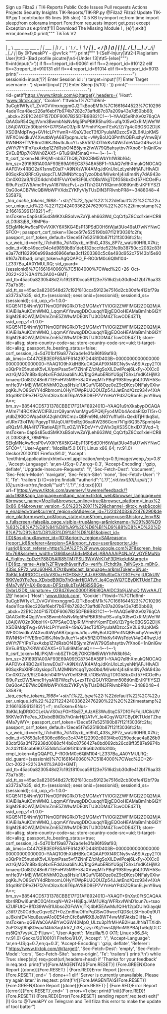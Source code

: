 
Sign up
Filza2
/
TIK-Reports
Public
Code
Issues
Pull requests
Actions
Projects
Security
Insights
TIK-Reports/TIK-RP.py
@Filza2
Filza2 Update TIK-RP.py
 1 contributor
65 lines (65 sloc)  10.5 KB
try:import re;from time import sleep;from colorama import Fore;from requests import get,post
except Exception as e:print(f'[!] Download The Missing Module ! , {e}');exit()
error,done=0,0
print("""
            TikTok          V2
 ____                       _       
|  _ \ ___ _ __   ___  _ __| |_ ___ 
| |_) / _ \ '_ \ / _ \| '__| __/ __|
|  _ <  __/ |_) | (_) | |  | |_\__ /
|_| \_\___| .__/ \___/|_|   \__|___/
          |_| By @TweakPY - @vv1ck
          """)
print("""
1-[Self-Injury]\t\t2-[Plagiarism User]\t\t3-[Bad profile picutre]\n4-[Under 13]\t\t5-[else]""")
fl=int(input('>'))
if fl==1:report_id=90061
elif fl==2:report_id=910122
elif fl==3:report_id=910131
elif fl==4:report_id=91014
elif fl==5:report_id=9013
print("---------------------------------------------------------")
sessionid=input('[?] Enter Session id : ')
target=input('[?] Enter Target username : ')
slp=int(input('[?] Enter Sleep [5/10] : '))
print("---------------------------------------------------------")
rid=get(f'https://www.tiktok.com/@{target}',headers={
'Host': 'www.tiktok.com',
'Cookie': f'ttwid=1%7Cf1d9mI-3uCgb1W1ykT_ZvVGVVmxnggmGJ2TkBooEM1k%7C1661644523%7C102964ade11ca48ec226af6ebf7b674b7282c73affd87c87a209a43e7d50bb68; _abck=22E1C240F157DDF6067B25DFB9B821C1~-1~YAAQ5eRhXv0z76qCAQAAGxR54QgjtVxm3BwmbNsNvMg5PxPBKR5hu9S+ufq/XI5wOxRiMjWefWL8Aj0WO2n30bbHK+G7PSAeO3/plRIMYmhYKpmTExK//Z/7g4c0BGSG2DIjKXSDBMdpTwg+GVHcLPrYwnR+49aX/3ecT3fDPyulaMDzccSV2L64UpKMSWFXOIwidkuV4XvutbWyA687pqpmJx1q+vWyBoUQ3PmfNQBFuxhyVmwBjVRWNH8+TfVE6roGl6KJNw3rJlucYl+s8V5flZiOThkKv14WsTdeVt4aG4RwzUdzWYt7FYIPn7uxAxbp1Z7dRsbOf4B5jym2fwW79Q5ahsytbv7fXno8+1nQnIGwSVEuBfDp7KRWh0ZAX5+GTu9l9M5maQ==~-1~-1~-1; tt_csrf_token=NLIPKjMI-nbSZThQ8j7GKCRM5WbYhfW8b164; bm_sz=29169B1A00AF93E69A99EC87548A5BF1~YAAQ7eRhXmukQNOCAQAAFDVx4RBO2aK1snwE0si7+A9NXsWK4AMqJdKnUloLzLyehNfjAFJHIvADi90SqkRoXIRFcGysiopcTLM2MNbYcqqTyzoObd/M/wkr4j4is8m4Ny7dA943oCm0XG2aB/9tZ04dch04l1FVuY0eR3F6Lk1OBcWkjjTDfG58bx0kf57HCOeIFu6l9uPzcDW5Amc1HysA187WozFvL+zx1T/h2GUYRQmm508tKmlErJKFflYSZIOsG0oACB7WcQBWbWPVXdxZYKFyVIyTUsDlN3FRlvnbPR8=~3488048~4535876; __tea_cache_tokens_1988='+str('{%22_type_%22:%22default%22%2C%22user_unique_id%22:%227122424033622476290%22%2C%22timestamp%22:1661639613182}')+f'; msToken=0apSs85udSMKXsBSoIvwZaYjLeh663Wd_CqCrfpZ8Cxd1xieHCR8zLD3l83jE8_78MP6o-SEIgMNcAw5csP0vVXlKY6X5KG4EsP13PSdD0H6tWjat3Uo49aU7wNYNwCSFC0=; passport_csrf_token=13ece5f7e525190b87f121f3036fc2fa; passport_csrf_token_default=13ece5f7e525190b87f121f3036fc2fa; s_v_web_id=verify_l7chdt9a_7slNGyxb_mBhG_43Ss_8P7z_waU60HRLX7Az; odin_tt=9bc49ecc94c4d9859b8b1deb132bccfde523fe9b38750cc2082c83fe3a77df182990e999add6966efaa3cf1203380c5c6a493d952c75143b15e906167a7b1bad; cmpl_token=AgQQAPO_F-RO0rM0c6QIM104-LZ337Ba_4A0YMULRQ; sid_guard={sessionid}%7C1661640060%7C5184000%7CWed%2C+26-Oct-2022+22%3A41%3A00+GMT; uid_tt=45ac0a8230548d27c192f810cca59123e7516d2cb30dfe412bf79aa3373a7b35; uid_tt_ss=45ac0a8230548d27c192f810cca59123e7516d2cb30dfe412bf79aa3373a7b35; sid_tt={sessionid}; sessionid={sessionid}; sessionid_ss={sessionid}; sid_ucp_v1=1.0.0-KGQ5NTE4NmVjOTNmODFiNGRkOTc2MGMxYTVlOGI2ZWFlMGI2ZDQ2MjAKIAiBiIaAuKCnhWMQ_LqqmAYYswsgDDCuuqqYBjgEQOoHEAMaBm1hbGl2YSIgM2E4OWZjMDVmZmE5ZWIwMDE0NTU3ODM4ZTcwODE4ZTI; ssid_ucp_v1=1.0.0-KGQ5NTE4NmVjOTNmODFiNGRkOTc2MGMxYTVlOGI2ZWFlMGI2ZDQ2MjAKIAiBiIaAuKCnhWMQ_LqqmAYYswsgDDCuuqqYBjgEQOoHEAMaBm1hbGl2YSIgM2E4OWZjMDVmZmE5ZWIwMDE0NTU3ODM4ZTcwODE4ZTI; store-idc=alisg; store-country-code=sa; store-country-code-src=uid; tt-target-idc=alisg; passport_fe_beating_status=false; csrf_session_id=5d701bf19a877a2a4e1e3fa86f69af93; ak_bmsc=C447CEB3E0F85AFF614297D4481D403B~000000000000000000000000000000~YAAQ1O9hXklHBKuCAQAAF9Xf4RCNy5vrA6SlAzpy2T0io3QrPirE5nudeK5vLX/pmPsax5vf7ZNnFZ/cMgSoXlLDwIPoaj6LxFy+XXCc0wzrGjMG7n8Bx4ipNxrEFdsUoabIiNJO/EtgGAubERbYUSpjTShxLfndK4HjW3kmaeqrDol8DZ48n67TEFnHV5M9Hr8JXVwgMTrPBqPf9SReyq64j10WH5SonnHe3V+MEjWMChNhMO2uq8Hsle1UtGufVGI8Oze0eZ9cDKcsONFaly0XiwpqKkJ/vO8GoYY4dRbmomL0HyYEWpRUJQOUZp54JJetEnd/Qzo934v4XrAS1qd981DPeZH7Q7mC6zxXc6T6pAV8BD9EP7VYnHaYPd3ZQRbnELjvnY6wqA==; bm_sv=B8544CD5731378CBBE17F21AF892401D~YAAQ1u9hXkabypOCAQAAMm714RCX9cWClFBUzrQ9yamVsmMgw5PQKjFyo4MDb4AodaRlQzTI5r+OytdbZ/KlCOWqa4kK42qkhONCmz+QBFm9NLsNGYufflu6l+QexbTjHItkqSoLvfJRn73k41WjiPgeypTWJq0UitF9eRzj06xaRW286Gcm7N1gi6Q357Spmbj4euRQzM1JNA4l177RatieAEjYTLxOZ/liYRDxV+Yv2Wiv3qXS3SChxID73Vqd~1; msToken=0apSs85udSMKXsBSoIvwZaYjLeh663Wd_CqCrfpZ8Cxd1xieHCR8zLD3l83jE8_78MP6o-SEIgMNcAw5csP0vVXlKY6X5KG4EsP13PSdD0H6tWjat3Uo49aU7wNYNwCSFC0=',
'User-Agent': 'Mozilla/5.0 (X11; Linux x86_64; rv:91.0) Gecko/20100101 Firefox/91.0',
'Accept': 'text/html,application/xhtml+xml,application/xml;q=0.9,image/webp,*/*;q=0.8',
'Accept-Language': 'ar,en-US;q=0.7,en;q=0.3',
'Accept-Encoding': 'gzip, deflate',
'Upgrade-Insecure-Requests': '1',
'Sec-Fetch-Dest': 'document',
'Sec-Fetch-Mode': 'navigate',
'Sec-Fetch-Site': 'none',
'Sec-Fetch-User': '?1',
'Te': 'trailers'})
ID=str(re.findall('"authorId":"(.*?)",',rid.text)[0]).split(',')[0];usrid=str(re.findall('"uid":"(.*?)",',rid.text)[0])
url=f'https://www.tiktok.com/aweme/v1/aweme/feedback/?aid=1988&app_language=en&app_name=tiktok_web&browser_language=en&browser_name=Mozilla&browser_online=true&browser_platform=Linux%20x86_64&browser_version=5.0%20%28X11%29&channel=tiktok_web&cookie_enabled=true&current_region=SA&device_id=7122424033622476290&device_platform=web_pc&focus_state=true&from_page=user&history_len=9&is_fullscreen=false&is_page_visible=true&lang=ar&nickname=%D9%88%D9%83%D8%A7%D9%84%D8%A9%20%D8%B1%D9%88%D8%AD%20%D8%A7%D9%84%D8%B3%D9%81%D8%B1&object_id={ID}&os=linux&owner_id={ID}&priority_region=SA&reason={report_id}&referer=&region=SA&report_type=user&reporter_id={usrid}&root_referer=https%3A%2F%2Fwww.google.com%2F&screen_height=768&screen_width=1366&secUid=MS4wLjABAAAAjP4NJvV_yOYEMuNb4_Yjglfoy-EpDzHP88O5ARl85TM7PSU3WVWrK7xF3DHkekdi&target={ID}&tz_name=Asia%2FRiyadh&verifyFp=verify_l7chdt9a_7slNGyxb_mBhG_43Ss_8P7z_waU60HRLX7Az&webcast_language=ar&msToken=6Nus-3bKkLfqDRGOCLeUuVS0xzFGHfSsE7_AJzAE3WuStqC57DfGFsFdjIUCikUlV5KKVe0YFe7es_XDxbdB9iDb7hOnkrHjDATvY_Ie4CqyWQ7CByDKTUddTZhe4Ma7yWY=&X-Bogus=DFSzsIjubTsANSjSSBGe-GybrU2D&_signature=_02B4Z6wo0000199b9lQAAIDC3b9j.iAhcQ.fWvrAAJTl79'
head={
'Host': 'www.tiktok.com',
'Cookie': f'ttwid=1%7Cf1d9mI-3uCgb1W1ykT_ZvVGVVmxnggmGJ2TkBooEM1k%7C1661644523%7C102964ade11ca48ec226af6ebf7b674b7282c73affd87c87a209a43e7d50bb68; _abck=22E1C240F157DDF6067B25DFB9B821C1~-1~YAAQ5eRhXv0z76qCAQAAGxR54QgjtVxm3BwmbNsNvMg5PxPBKR5hu9S+ufq/XI5wOxRiMjWefWL8Aj0WO2n30bbHK+G7PSAeO3/plRIMYmhYKpmTExK//Z/7g4c0BGSG2DIjKXSDBMdpTwg+GVHcLPrYwnR+49aX/3ecT3fDPyulaMDzccSV2L64UpKMSWFXOIwidkuV4XvutbWyA687pqpmJx1q+vWyBoUQ3PmfNQBFuxhyVmwBjVRWNH8+TfVE6roGl6KJNw3rJlucYl+s8V5flZiOThkKv14WsTdeVt4aG4RwzUdzWYt7FYIPn7uxAxbp1Z7dRsbOf4B5jym2fwW79Q5ahsytbv7fXno8+1nQnIGwSVEuBfDp7KRWh0ZAX5+GTu9l9M5maQ==~-1~-1~-1; tt_csrf_token=NLIPKjMI-nbSZThQ8j7GKCRM5WbYhfW8b164; bm_sz=29169B1A00AF93E69A99EC87548A5BF1~YAAQ7eRhXmukQNOCAQAAFDVx4RBO2aK1snwE0si7+A9NXsWK4AMqJdKnUloLzLyehNfjAFJHIvADi90SqkRoXIRFcGysiopcTLM2MNbYcqqTyzoObd/M/wkr4j4is8m4Ny7dA943oCm0XG2aB/9tZ04dch04l1FVuY0eR3F6Lk1OBcWkjjTDfG58bx0kf57HCOeIFu6l9uPzcDW5Amc1HysA187WozFvL+zx1T/h2GUYRQmm508tKmlErJKFflYSZIOsG0oACB7WcQBWbWPVXdxZYKFyVIyTUsDlN3FRlvnbPR8=~3488048~4535876; __tea_cache_tokens_1988='+str('{%22_type_%22:%22default%22%2C%22user_unique_id%22:%227122424033622476290%22%2C%22timestamp%22:1661639613182}')+f'; msToken=6Nus-3bKkLfqDRGOCLeUuVS0xzFGHfSsE7_AJzAE3WuStqC57DfGFsFdjIUCikUlV5KKVe0YFe7es_XDxbdB9iDb7hOnkrHjDATvY_Ie4CqyWQ7CByDKTUddTZhe4Ma7yWY=; passport_csrf_token=13ece5f7e525190b87f121f3036fc2fa; passport_csrf_token_default=13ece5f7e525190b87f121f3036fc2fa; s_v_web_id=verify_l7chdt9a_7slNGyxb_mBhG_43Ss_8P7z_waU60HRLX7Az; odin_tt=57653a1c6306cd66ce3c4745f22992c803f4be0259edcac4a826b983cbf26a3f472938d0088cf44b8c8756427e0bd069cb26cd8ff3587e9974b2c242f15fcab690755fdbfc5a09131bb19b6b2d0b310b; cmpl_token=AgQQAPO_F-RO0rM0c6QIM104-LZ337Ba_4A0YMULRQ; sid_guard={sessionid}%7C1661640060%7C5184000%7CWed%2C+26-Oct-2022+22%3A41%3A00+GMT; uid_tt=45ac0a8230548d27c192f810cca59123e7516d2cb30dfe412bf79aa3373a7b35; uid_tt_ss=45ac0a8230548d27c192f810cca59123e7516d2cb30dfe412bf79aa3373a7b35; sid_tt={sessionid}; sessionid={sessionid}; sessionid_ss={sessionid}; sid_ucp_v1=1.0.0-KGQ5NTE4NmVjOTNmODFiNGRkOTc2MGMxYTVlOGI2ZWFlMGI2ZDQ2MjAKIAiBiIaAuKCnhWMQ_LqqmAYYswsgDDCuuqqYBjgEQOoHEAMaBm1hbGl2YSIgM2E4OWZjMDVmZmE5ZWIwMDE0NTU3ODM4ZTcwODE4ZTI; ssid_ucp_v1=1.0.0-KGQ5NTE4NmVjOTNmODFiNGRkOTc2MGMxYTVlOGI2ZWFlMGI2ZDQ2MjAKIAiBiIaAuKCnhWMQ_LqqmAYYswsgDDCuuqqYBjgEQOoHEAMaBm1hbGl2YSIgM2E4OWZjMDVmZmE5ZWIwMDE0NTU3ODM4ZTcwODE4ZTI; store-idc=alisg; store-country-code=sa; store-country-code-src=uid; tt-target-idc=alisg; passport_fe_beating_status=true; csrf_session_id=5d701bf19a877a2a4e1e3fa86f69af93; ak_bmsc=C447CEB3E0F85AFF614297D4481D403B~000000000000000000000000000000~YAAQ1O9hXklHBKuCAQAAF9Xf4RCNy5vrA6SlAzpy2T0io3QrPirE5nudeK5vLX/pmPsax5vf7ZNnFZ/cMgSoXlLDwIPoaj6LxFy+XXCc0wzrGjMG7n8Bx4ipNxrEFdsUoabIiNJO/EtgGAubERbYUSpjTShxLfndK4HjW3kmaeqrDol8DZ48n67TEFnHV5M9Hr8JXVwgMTrPBqPf9SReyq64j10WH5SonnHe3V+MEjWMChNhMO2uq8Hsle1UtGufVGI8Oze0eZ9cDKcsONFaly0XiwpqKkJ/vO8GoYY4dRbmomL0HyYEWpRUJQOUZp54JJetEnd/Qzo934v4XrAS1qd981DPeZH7Q7mC6zxXc6T6pAV8BD9EP7VYnHaYPd3ZQRbnELjvnY6wqA==; bm_sv=B8544CD5731378CBBE17F21AF892401D~YAAQT+9hXst0FtSCAQAAtibr4RDwi6umltC0Q/4nxqN+W2+H8jEqJiAM1UKq/WFRxvIWhD1cun7u+tsaokZUIFUtQ+BfD39WvB1UibsoZGFoWVjTKj4bK5EAwMu1QlH/12/pDUlhGiayqklz3tR7Z50CdBuzGqveSZ1+0zZm6huOffoPqGSwG9wceTQDSeLStHbo0q9U1uJ6k/nfDVNxu8euwA1o0E54chCfc6aWRX8Jo8WT4vwMtFAtkIsDIiHa~1; msToken=qGBWaC6AABYwCGW40MpO_ULzu3p1frMHAB2HusJhNaTTXidh2uPt3izjt9hj8Dwpa14bb3aqUr52_h3K_czyr7KjZhwsQIjRmMSPBAjTu6qfjDLCes5IQh7vysV_Z-FIjuw=',
'User-Agent': 'Mozilla/5.0 (X11; Linux x86_64; rv:91.0) Gecko/20100101 Firefox/91.0',
'Accept': '*/*',
'Accept-Language': 'ar,en-US;q=0.7,en;q=0.3',
'Accept-Encoding': 'gzip, deflate',
'Referer': f'https://www.tiktok.com/@{target}',
'Sec-Fetch-Dest': 'empty',
'Sec-Fetch-Mode': 'cors',
'Sec-Fetch-Site': 'same-origin',
'Te': 'trailers'}
print('\n')
while True:
	sleep(slp)
	req=post(url,headers=head)
	if 'Thanks for your feedback' in req.text:
		print(f'\r[{Fore.MAGENTA}${Fore.RESET}] {Fore.GREEN}Done Report [{done}]{Fore.RESET} | {Fore.RED}Error Report [{error}]{Fore.RESET}',end=' ')
		done+=1
	elif 'Server is currently unavailable. Please try again later.' in req.text:
		print(f'\r[{Fore.MAGENTA}${Fore.RESET}] {Fore.GREEN}Done Report [{done}]{Fore.RESET} | {Fore.RED}Error Report [{error}]{Fore.RESET}',end=' ')
		error+=1
	else:
		print(f'\n\t[{Fore.RED}!{Fore.RESET}] {Fore.RED}Error{Fore.RESET} sending report',req.text)
		exit("[!] Go to @TweakPY on Telegram and Tell filza this error to make the update of tool batter")
